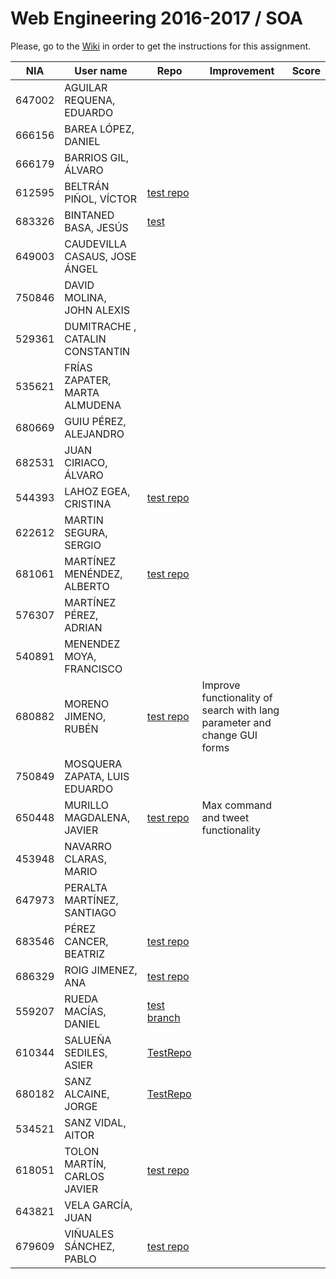 # Web Engineering 2016-2017 / SOA
Please, go to the [Wiki](https://github.com/UNIZAR-30246-WebEngineering/lab5-soa/wiki) in order to get the instructions for this assignment.

NIA    | User name | Repo | Improvement | Score
-------|-----------|------|-------------|--------
647002 | AGUILAR REQUENA, EDUARDO
666156 | BAREA LÓPEZ, DANIEL
666179 | BARRIOS GIL, ÁLVARO
612595 | BELTRÁN PIÑOL, VÍCTOR | [test repo](https://github.com/Victorbp09/lab5-soa/tree/test)
683326 | BINTANED BASA, JESÚS | [test](https://github.com/jebiba95/lab5-soa/tree/test)
649003 | CAUDEVILLA CASAUS, JOSE ÁNGEL
750846 | DAVID MOLINA, JOHN ALEXIS
529361 | DUMITRACHE , CATALIN  CONSTANTIN 
535621 | FRÍAS ZAPATER, MARTA ALMUDENA
680669 | GUIU PÉREZ, ALEJANDRO
682531 | JUAN CIRIACO, ÁLVARO
544393 | LAHOZ EGEA, CRISTINA | [test repo](https://github.com/cristinalahoz/lab5-soa/tree/test) | |
622612 | MARTIN SEGURA, SERGIO  
681061 | MARTÍNEZ MENÉNDEZ, ALBERTO | [test repo](https://github.com/Belberus/lab5-soa/tree/test) | |
576307 | MARTÍNEZ PÉREZ, ADRIAN 
540891 | MENENDEZ MOYA, FRANCISCO 
680882 | MORENO JIMENO, RUBÉN | [test repo](https://github.com/nebur395/lab5-soa/tree/test) | Improve functionality of search with lang parameter and change GUI forms |
750849 | MOSQUERA ZAPATA, LUIS EDUARDO 
650448 | MURILLO MAGDALENA, JAVIER | [test repo](https://github.com/javmurillo/lab5-soa/tree/test) | Max command and tweet functionality
453948 | NAVARRO CLARAS, MARIO 
647973 | PERALTA MARTÍNEZ, SANTIAGO 
683546 | PÉREZ CANCER, BEATRIZ | [test repo](https://github.com/beapc18/lab5-soa/tree/test)
686329 | ROIG JIMENEZ, ANA | [test repo](https://github.com/anicacortes/lab5-soa/tree/test)
559207 | RUEDA MACÍAS, DANIEL | [test branch](https://github.com/danirueda/lab5-soa/tree/test) |
610344 | SALUEÑA SEDILES, ASIER | [TestRepo](https://github.com/asierhandball/lab5-soa/tree/test) 
680182 | SANZ ALCAINE, JORGE | [TestRepo](https://github.com/sanz1995/lab5-soa/tree/test) 
534521 | SANZ VIDAL, AITOR 
618051 | TOLON MARTÍN, CARLOS JAVIER | [test repo](https://github.com/ctolon22/lab5-soa/tree/test) | |
643821 | VELA GARCÍA, JUAN 
679609 | VIÑUALES SÁNCHEZ, PABLO | [test repo](https://github.com/strummerTFIU/lab5-soa/tree/test)
